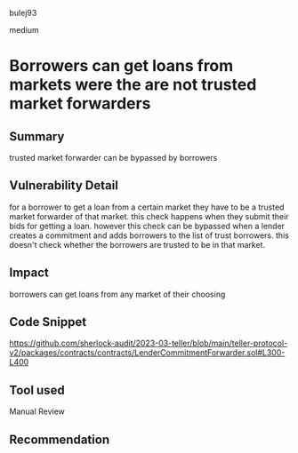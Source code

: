 bulej93

medium

# Borrowers can get loans from markets were the are not trusted market forwarders

## Summary
trusted market forwarder can be bypassed by borrowers
## Vulnerability Detail
for a borrower to get a loan from a certain market they have to be a trusted market forwarder of that market. this check happens when they submit their bids for getting a loan. however this check can be bypassed when a lender creates a commitment and adds borrowers to the list of trust borrowers. this doesn't check whether the borrowers are trusted to be in that market.
## Impact
borrowers can get loans from any market of their choosing 
## Code Snippet
https://github.com/sherlock-audit/2023-03-teller/blob/main/teller-protocol-v2/packages/contracts/contracts/LenderCommitmentForwarder.sol#L300-L400
## Tool used

Manual Review

## Recommendation
